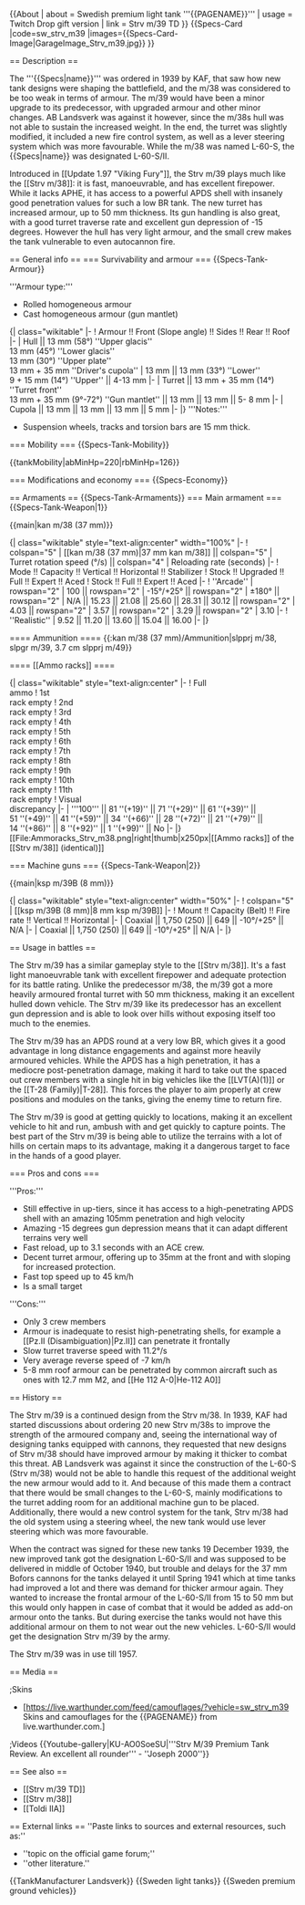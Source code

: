 {{About
| about = Swedish premium light tank '''{{PAGENAME}}'''
| usage = Twitch Drop gift version
| link = Strv m/39 TD
}}
{{Specs-Card
|code=sw_strv_m39
|images={{Specs-Card-Image|GarageImage_Strv_m39.jpg}}
}}

== Description ==
<!-- ''In the description, the first part should be about the history of the creation and combat usage of the vehicle, as well as its key features. In the second part, tell the reader about the ground vehicle in the game. Insert a screenshot of the vehicle, so that if the novice player does not remember the vehicle by name, he will immediately understand what kind of vehicle the article is talking about.'' -->
The '''{{Specs|name}}''' was ordered in 1939 by KAF, that saw how new tank designs were shaping the battlefield, and the m/38 was considered to be too weak in terms of armour. The m/39 would have been a minor upgrade to its predecessor, with upgraded armour and other minor changes. AB Landsverk was against it however, since the m/38s hull was not able to sustain the increased weight. In the end, the turret was slightly modified, it included a new fire control system, as well as a lever steering system which was more favourable. While the m/38 was named L-60-S, the {{Specs|name}} was designated L-60-S/II.

Introduced in [[Update 1.97 "Viking Fury"]], the Strv m/39 plays much like the [[Strv m/38]]: it is fast, manoeuvrable, and has excellent firepower. While it lacks APHE, it has access to a powerful APDS shell with insanely good penetration values for such a low BR tank. The new turret has increased armour, up to 50 mm thickness. Its gun handling is also great, with a good turret traverse rate and excellent gun depression of -15 degrees. However the hull has very light armour, and the small crew makes the tank vulnerable to even autocannon fire.

== General info ==
=== Survivability and armour ===
{{Specs-Tank-Armour}}
<!-- ''Describe armour protection. Note the most well protected and key weak areas. Appreciate the layout of modules as well as the number and location of crew members. Is the level of armour protection sufficient, is the placement of modules helpful for survival in combat? If necessary use a visual template to indicate the most secure and weak zones of the armour.'' -->

'''Armour type:'''

* Rolled homogeneous armour
* Cast homogeneous armour (gun mantlet)

{| class="wikitable"
|-
! Armour !! Front (Slope angle) !! Sides !! Rear !! Roof
|-
| Hull || 13 mm (58°) ''Upper glacis'' <br> 13 mm (45°) ''Lower glacis'' <br> 13 mm (30°) ''Upper plate'' <br> 13 mm + 35 mm ''Driver's cupola''
| 13 mm || 13 mm (33°) ''Lower'' <br> 9 + 15 mm (14°) ''Upper'' || 4-13 mm
|-
| Turret || 13 mm + 35 mm (14°) ''Turret front'' <br> 13 mm + 35 mm (9°-72°) ''Gun mantlet'' || 13 mm || 13 mm || 5- 8 mm
|-
| Cupola || 13 mm || 13 mm || 13 mm || 5 mm
|-
|}
'''Notes:'''

* Suspension wheels, tracks and torsion bars are 15 mm thick.

=== Mobility ===
{{Specs-Tank-Mobility}}
<!-- ''Write about the mobility of the ground vehicle. Estimate the specific power and manoeuvrability, as well as the maximum speed forwards and backwards.'' -->

{{tankMobility|abMinHp=220|rbMinHp=126}}

=== Modifications and economy ===
{{Specs-Economy}}

== Armaments ==
{{Specs-Tank-Armaments}}
=== Main armament ===
{{Specs-Tank-Weapon|1}}
<!-- ''Give the reader information about the characteristics of the main gun. Assess its effectiveness in a battle based on the reloading speed, ballistics and the power of shells. Do not forget about the flexibility of the fire, that is how quickly the cannon can be aimed at the target, open fire on it and aim at another enemy. Add a link to the main article on the gun: <code><nowiki>{{main|Name of the weapon}}</nowiki></code>. Describe in general terms the ammunition available for the main gun. Give advice on how to use them and how to fill the ammunition storage.'' -->
{{main|kan m/38 (37 mm)}}

{| class="wikitable" style="text-align:center" width="100%"
|-
! colspan="5" | [[kan m/38 (37 mm)|37 mm kan m/38]] || colspan="5" | Turret rotation speed (°/s) || colspan="4" | Reloading rate (seconds)
|-
! Mode !! Capacity !! Vertical !! Horizontal !! Stabilizer
! Stock !! Upgraded !! Full !! Expert !! Aced
! Stock !! Full !! Expert !! Aced
|-
! ''Arcade''
| rowspan="2" | 100 || rowspan="2" | -15°/+25° || rowspan="2" | ±180° || rowspan="2" | N/A || 15.23 || 21.08 || 25.60 || 28.31 || 30.12 || rowspan="2" | 4.03 || rowspan="2" | 3.57 || rowspan="2" | 3.29 || rowspan="2" | 3.10
|-
! ''Realistic''
| 9.52 || 11.20 || 13.60 || 15.04 || 16.00
|-
|}

==== Ammunition ====
{{:kan m/38 (37 mm)/Ammunition|slpprj m/38, slpgr m/39, 3.7 cm slpprj m/49}}

==== [[Ammo racks]] ====
<!-- '''Last updated: 2.9.0.52''' -->
{| class="wikitable" style="text-align:center"
|-
! Full<br>ammo
! 1st<br>rack empty
! 2nd<br>rack empty
! 3rd<br>rack empty
! 4th<br>rack empty
! 5th<br>rack empty
! 6th<br>rack empty
! 7th<br>rack empty
! 8th<br>rack empty
! 9th<br>rack empty
! 10th<br>rack empty
! 11th<br>rack empty
! Visual<br>discrepancy
|-
| '''100''' || 81&nbsp;''(+19)'' || 71&nbsp;''(+29)'' || 61&nbsp;''(+39)'' || 51&nbsp;''(+49)'' || 41&nbsp;''(+59)'' || 34&nbsp;''(+66)'' || 28&nbsp;''(+72)'' || 21&nbsp;''(+79)'' || 14&nbsp;''(+86)'' || 8&nbsp;''(+92)'' || 1&nbsp;''(+99)'' || No
|-
|}
[[File:Ammoracks_Strv_m38.png|right|thumb|x250px|[[Ammo racks]] of the [[Strv m/38]] (identical)]]

=== Machine guns ===
{{Specs-Tank-Weapon|2}}
<!-- ''Offensive and anti-aircraft machine guns not only allow you to fight some aircraft but also are effective against lightly armoured vehicles. Evaluate machine guns and give recommendations on its use.'' -->
{{main|ksp m/39B (8 mm)}}

{| class="wikitable" style="text-align:center" width="50%"
|-
! colspan="5" | [[ksp m/39B (8 mm)|8 mm ksp m/39B]]
|-
! Mount !! Capacity (Belt) !! Fire rate !! Vertical !! Horizontal
|-
| Coaxial || 1,750 (250) || 649 || -10°/+25° || N/A
|-
| Coaxial || 1,750 (250) || 649 || -10°/+25° || N/A
|-
|}

== Usage in battles ==
<!--''Describe the tactics of playing in the vehicle, the features of using vehicles in the team and advice on tactics. Refrain from creating a "guide" - do not impose a single point of view but instead give the reader food for thought. Describe the most dangerous enemies and give recommendations on fighting them. If necessary, note the specifics of the game in different modes (AB, RB, SB).''-->
The Strv m/39 has a similar gameplay style to the [[Strv m/38]]. It's a fast light manoeuvrable tank with excellent firepower and adequate protection for its battle rating. Unlike the predecessor m/38, the m/39 got a more heavily armoured frontal turret with 50 mm thickness, making it an excellent hulled down vehicle. The Strv m/39 like its predecessor has an excellent gun depression and is able to look over hills without exposing itself too much to the enemies.

The Strv m/39 has an APDS round at a very low BR, which gives it a good advantage in long distance engagements and against more heavily armoured vehicles. While the APDS has a high penetration, it has a mediocre post-penetration damage, making it hard to take out the spaced out crew members with a single hit in big vehicles like the [[LVT(A)(1)]] or the [[T-28 (Family)|T-28]]. This forces the player to aim properly at crew positions and modules on the tanks, giving the enemy time to return fire.

The Strv m/39 is good at getting quickly to locations, making it an excellent vehicle to hit and run, ambush with and get quickly to capture points. The best part of the Strv m/39 is being able to utilize the terrains with a lot of hills on certain maps to its advantage, making it a dangerous target to face in the hands of a good player.

=== Pros and cons ===
<!-- ''Summarise and briefly evaluate the vehicle in terms of its characteristics and combat effectiveness. Mark its pros and cons in a bulleted list. Try not to use more than 6 points for each of the characteristics. Avoid using categorical definitions such as "bad", "good" and the like - use substitutions with softer forms such as "inadequate" and "effective".'' -->

'''Pros:'''

* Still effective in up-tiers, since it has access to a high-penetrating APDS shell with an amazing 105mm penetration and high velocity
* Amazing -15 degrees gun depression means that it can adapt different terrains very well
* Fast reload, up to 3.1 seconds with an ACE crew.
* Decent turret armour, offering up to 35mm at the front and with sloping for increased protection.
* Fast top speed up to 45 km/h
* Is a small target


'''Cons:'''

* Only 3 crew members
* Armour is inadequate to resist high-penetrating shells, for example a [[Pz.II (Disambiguation)|Pz.II]] can penetrate it frontally
* Slow turret traverse speed with 11.2°/s
* Very average reverse speed of -7 km/h
* 5-8 mm roof armour can be penetrated by common aircraft such as ones with 12.7 mm M2, and [[He 112 A-0|He-112 A0]]

== History ==
<!-- ''Describe the history of the creation and combat usage of the vehicle in more detail than in the introduction. If the historical reference turns out to be too long, take it to a separate article, taking a link to the article about the vehicle and adding a block "/History" (example: <nowiki>https://wiki.warthunder.com/(Vehicle-name)/History</nowiki>) and add a link to it here using the <code>main</code> template. Be sure to reference text and sources by using <code><nowiki><ref></ref></nowiki></code>, as well as adding them at the end of the article with <code><nowiki><references /></nowiki></code>. This section may also include the vehicle's dev blog entry (if applicable) and the in-game encyclopedia description (under <code><nowiki>=== In-game description ===</nowiki></code>, also if applicable).'' -->

The Strv m/39 is a continued design from the Strv m/38. In 1939, KAF had started discussions about ordering 20 new Strv m/38s to improve the strength of the armoured company and, seeing the international way of designing tanks equipped with cannons, they requested that new designs of Strv m/38 should have improved armour by making it thicker to combat this threat. AB Landsverk was against it since the construction of the L-60-S (Strv m/38) would not be able to handle this request of the additional weight the new armour would add to it. And because of this made them a contract that there would be small changes to the L-60-S, mainly modifications to the turret adding room for an additional machine gun to be placed. Additionally, there would a new control system for the tank, Strv m/38 had the old system using a steering wheel, the new tank would use lever steering which was more favourable.

When the contract was signed for these new tanks 19 December 1939, the new improved tank got the designation L-60-S/II and was supposed to be delivered in middle of October 1940, but trouble and delays for the 37 mm Bofors cannons for the tanks delayed it until Spring 1941 which at time tanks had improved a lot and there was demand for thicker armour again. They wanted to increase the frontal armour of the L-60-S/II from 15 to 50 mm but this would only happen in case of combat that it would be added as add-on armour onto the tanks. But during exercise the tanks would not have this additional armour on them to not wear out the new vehicles. L-60-S/II would get the designation Strv m/39 by the army.

The Strv m/39 was in use till 1957.

== Media ==
<!-- ''Excellent additions to the article would be video guides, screenshots from the game, and photos.'' -->

;Skins

* [https://live.warthunder.com/feed/camouflages/?vehicle=sw_strv_m39 Skins and camouflages for the {{PAGENAME}} from live.warthunder.com.]

;Videos
{{Youtube-gallery|KU-AO0SoeSU|'''Strv M/39 Premium Tank Review. An excellent all rounder''' - ''Joseph 2000''}}

== See also ==
<!-- ''Links to the articles on the War Thunder Wiki that you think will be useful for the reader, for example:''
* ''reference to the series of the vehicles;''
* ''links to approximate analogues of other nations and research trees.'' -->

* [[Strv m/39 TD]]
* [[Strv m/38]]
* [[Toldi IIA]]

== External links ==
''Paste links to sources and external resources, such as:''

* ''topic on the official game forum;''
* ''other literature.''

{{TankManufacturer Landsverk}}
{{Sweden light tanks}}
{{Sweden premium ground vehicles}}